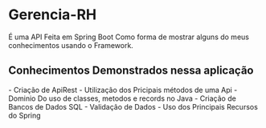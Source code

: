 # Gerencia-RH
 É uma API Feita em Spring Boot Como forma de mostrar alguns do meus conhecimentos usando o Framework.

 <h2>Conhecimentos Demonstrados nessa aplicação</h2>
-   Criação de ApiRest
-   Utilização dos Pricipais métodos de uma Api
-   Dominio Do uso de classes, metodos e records no Java
-   Criação de Bancos de Dados SQL 
-   Validação de Dados
-   Uso dos Principais Recursos do Spring


